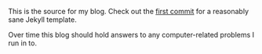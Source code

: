 This is the source for my blog. Check out the [first commit](https://github.com/alexpearce/alexpearce.github.com/commit/683a752638c7971729358d85538236d41e817a1f) for a reasonably sane Jekyll template.

Over time this blog should hold answers to any computer-related problems I run in to.
